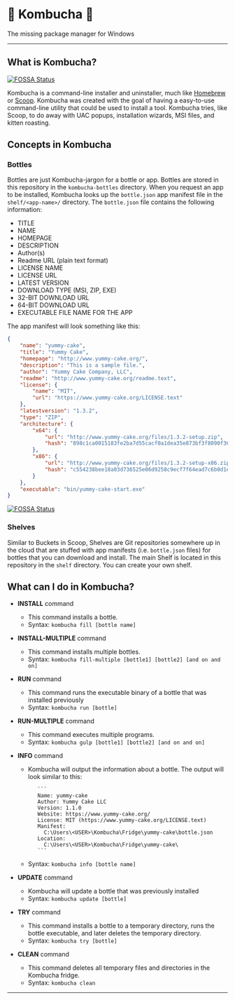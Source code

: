 # 🥃 Kombucha 🥃

The missing package manager for Windows

* * *

## What is Kombucha?
[![FOSSA Status](https://app.fossa.io/api/projects/git%2Bgithub.com%2FKiedtl%2FKombucha.svg?type=shield)](https://app.fossa.io/projects/git%2Bgithub.com%2FKiedtl%2FKombucha?ref=badge_shield)


Kombucha is a command-line installer and uninstaller, much like [Homebrew](https://brew.sh/) or [Scoop](https://scoop.sh/). Kombucha was created with the goal of having a easy-to-use command-line utility that could be used to install a tool. Kombucha tries, like Scoop, to do away with UAC popups, installation wizards, MSI files, and kitten roasting.

## Concepts in Kombucha

### Bottles

Bottles are just Kombucha-jargon for a bottle or app. Bottles are stored in this repository in the `kombucha-bottles` directory. When you request an app to be installed, Kombucha looks up the `bottle.json` app manifest file in the `shelf/<app-name>/` directory. The `bottle.json` file contains the following information:

-   TITLE
-   NAME
-   HOMEPAGE
-   DESCRIPTION
-   Author(s)
-   Readme URL (plain text format)
-   LICENSE NAME
-   LICENSE URL
-   LATEST VERSION
-   DOWNLOAD TYPE (MSI, ZIP, EXE)
-   32-BIT DOWNLOAD URL
-   64-BIT DOWNLOAD URL
-   EXECUTABLE FILE NAME FOR THE APP

The app manifest will look something like this:

```json
{
    "name": "yummy-cake",
    "title": "Yummy Cake",
    "homepage": "http://www.yummy-cake.org/",
    "description": "This is a sample file.",
    "author": "Yummy Cake Company, LLC",
    "readme": "http://www.yummy-cake.org/readme.text",
    "license": {
        "name": "MIT",
        "url": "https://www.yummy-cake.org/LICENSE.text"
    },
    "latestversion": "1.3.2",
    "type": "ZIP",
    "architecture": {
        "x64": {
            "url": "http://www.yummy-cake.org/files/1.3.2-setup.zip",
            "hash": "898c1ca0015183fe2ba7d55cacf0a1dea35e873bf3f8090f362a6288c6ef08d7"
        },
        "x86": {
            "url": "http://www.yummy-cake.org/files/1.3.2-setup-x86.zip",
            "hash": "c554238bee18a03d736525e06d9258c9ecf7f64ead7c6b0d1eb04db2c0de30d0"
        }
    },
    "executable": "bin/yummy-cake-start.exe"
}
```


[![FOSSA Status](https://app.fossa.io/api/projects/git%2Bgithub.com%2FKiedtl%2FKombucha.svg?type=large)](https://app.fossa.io/projects/git%2Bgithub.com%2FKiedtl%2FKombucha?ref=badge_large)

### Shelves

Similar to Buckets in Scoop, Shelves are Git repositories somewhere up in the cloud that are stuffed with app manifests (i.e. `bottle.json` files) for bottles that you can download and install. The main Shelf is located in this repository in the `shelf` directory. You can create your own shelf.

## What can I do in Kombucha?

-   **INSTALL** command

    -   This command installs a bottle.
    -   Syntax: `kombucha fill [bottle name]`

-   **INSTALL-MULTIPLE** command

    -   This command installs multiple bottles.
    -   Syntax: `kombucha fill-multiple [bottle1] [bottle2] [and on and on]`

-   **RUN** command

    -   This command runs the executable binary of a bottle that was installed previously
    -   Syntax: `kombucha run [bottle]`

-   **RUN-MULTIPLE** command

    -   This command executes multiple programs.
    -   Syntax: `kombucha gulp [bottle1] [bottle2] [and on and on]`

-   **INFO** command

    -   Kombucha will output the information about a bottle. The output will look similar to this:

               ```
               Name: yummy-cake
               Author: Yummy Cake LLC
               Version: 1.1.0
               Website: https://www.yummy-cake.org/
               License: MIT (https://www.yummy-cake.org/LICENSE.text)
               Manifest:
                 C:\Users\<USER>\Kombucha\Fridge\yummy-cake\bottle.json
               Location:
                 C:\Users\<USER>\Kombucha\Fridge\yummy-cake\
               ```

    -   Syntax: `kombucha info [bottle name]`

-   **UPDATE** command

    -   Kombucha will update a bottle that was previously installed
    -   Syntax: `kombucha update [bottle]`

-   **TRY** command

    -   This command installs a bottle to a temporary directory, runs the bottle executable, and later deletes the temporary directory.
    -   Syntax: `kombucha try [bottle]`

-   **CLEAN** command
    -   This command deletes all temporary files and directories in the Kombucha fridge.
    -   Syntax: `kombucha clean`

* * *